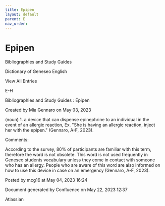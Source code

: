 ```yaml
---
title: Epipen
layout: default
parent: E
nav_order:
---
```


# Epipen

Bibliographies and Study Guides

Dictionary of Geneseo English

View All Entries

E-H

Bibliographies and Study Guides : Epipen

Created by  Mia Gennaro on May 03, 2023

(noun) 1. a device that can dispense epinephrine to an individual in the event of an allergic reaction, Ex. &quot;She is having an allergic reaction, inject her with the epipen.&quot; (Gennaro, A-F, 2023). 

Comments:

According to the survey, 80% of participants are familiar with this term, therefore the word is not obsolete. This word is not used frequently in Geneseo students vocabulary unless they come in contact with someone who has an allergy. People who are aware of this word are also informed on how to use this device in case on an emergency (Gennaro, A-F, 2023). 

Posted by mcg16 at May 04, 2023 16:24

Document generated by Confluence on May 22, 2023 12:37

Atlassian
